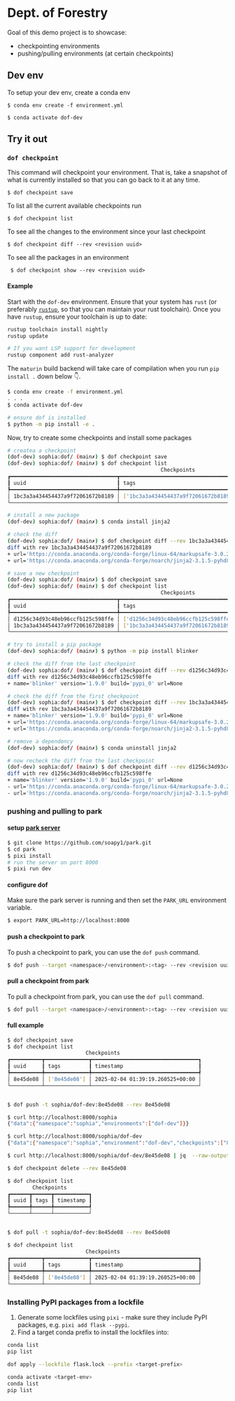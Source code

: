 # Dept. of Forestry

Goal of this demo project is to showcase:
* checkpointing environments
* pushing/pulling environments (at certain checkpoints)

## Dev env

To setup your dev env, create a conda env

```
$ conda env create -f environment.yml

$ conda activate dof-dev
```

## Try it out

### `dof checkpoint`
This command will checkpoint your environment. That is, take a snapshot of
what is currently installed so that you can go back to it at any time.

```
$ dof checkpoint save
```

To list all the current available checkpoints run

```
$ dof checkpoint list
```

To see all the changes to the environment since your last checkpoint

```
$ dof checkpoint diff --rev <revision uuid>
```

To see all the packages in an environment

```
 $ dof checkpoint show --rev <revision uuid>
 ```

#### Example

Start with the `dof-dev` environment. Ensure that your system has `rust` (or
preferably [`rustup`](https://rustup.rs/), so that you can maintain your rust
toolchain). Once you have `rustup`, ensure your toolchain is up to date:

```bash
rustup toolchain install nightly
rustup update

# If you want LSP support for development
rustup component add rust-analyzer
```

The `maturin` build backend will take care of compilation when you run `pip
install .` down below 👇.


```bash
$ conda env create -f environment.yml
. . .
$ conda activate dof-dev

# ensure dof is installed
$ python -m pip install -e .
```

Now, try to create some checkpoints and install some packages
```bash
# createa a checkpoint
(dof-dev) sophia:dof/ (main✗) $ dof checkpoint save
(dof-dev) sophia:dof/ (main✗) $ dof checkpoint list
                                                 Checkpoints
┏━━━━━━━━━━━━━━━━━━━━━━━━━━━━━━━━━━┳━━━━━━━━━━━━━━━━━━━━━━━━━━━━━━━━━━━━━━┳━━━━━━━━━━━━━━━━━━━━━━━━━━━━━━━━━━┓
┃ uuid                             ┃ tags                                 ┃ timestamp                        ┃
┡━━━━━━━━━━━━━━━━━━━━━━━━━━━━━━━━━━╇━━━━━━━━━━━━━━━━━━━━━━━━━━━━━━━━━━━━━━╇━━━━━━━━━━━━━━━━━━━━━━━━━━━━━━━━━━┩
│ 1bc3a3a434454437a9f72061672b8189 │ ['1bc3a3a434454437a9f72061672b8189'] │ 2025-01-25 00:00:07.707080+00:00 │
└──────────────────────────────────┴──────────────────────────────────────┴──────────────────────────────────┘

# install a new package
(dof-dev) sophia:dof/ (main✗) $ conda install jinja2

# check the diff
(dof-dev) sophia:dof/ (main✗) $ dof checkpoint diff --rev 1bc3a3a434454437a9f72061672b8189
diff with rev 1bc3a3a434454437a9f72061672b8189
+ url='https://conda.anaconda.org/conda-forge/linux-64/markupsafe-3.0.2-py312h178313f_1.conda'
+ url='https://conda.anaconda.org/conda-forge/noarch/jinja2-3.1.5-pyhd8ed1ab_0.conda'

# save a new checkpoint
(dof-dev) sophia:dof/ (main✗) $ dof checkpoint save
(dof-dev) sophia:dof/ (main✗) $ dof checkpoint list
                                                 Checkpoints
┏━━━━━━━━━━━━━━━━━━━━━━━━━━━━━━━━━━┳━━━━━━━━━━━━━━━━━━━━━━━━━━━━━━━━━━━━━━┳━━━━━━━━━━━━━━━━━━━━━━━━━━━━━━━━━━┓
┃ uuid                             ┃ tags                                 ┃ timestamp                        ┃
┡━━━━━━━━━━━━━━━━━━━━━━━━━━━━━━━━━━╇━━━━━━━━━━━━━━━━━━━━━━━━━━━━━━━━━━━━━━╇━━━━━━━━━━━━━━━━━━━━━━━━━━━━━━━━━━┩
│ d1256c34d93c48eb96ccfb125c598ffe │ ['d1256c34d93c48eb96ccfb125c598ffe'] │ 2025-01-25 00:02:44.065559+00:00 │
│ 1bc3a3a434454437a9f72061672b8189 │ ['1bc3a3a434454437a9f72061672b8189'] │ 2025-01-25 00:00:07.707080+00:00 │
└──────────────────────────────────┴──────────────────────────────────────┴──────────────────────────────────┘

# try to install a pip package
(dof-dev) sophia:dof/ (main✗) $ python -m pip install blinker

# check the diff from the last checkpoint
(dof-dev) sophia:dof/ (main✗) $ dof checkpoint diff --rev d1256c34d93c48eb96ccfb125c598ffe
diff with rev d1256c34d93c48eb96ccfb125c598ffe
+ name='blinker' version='1.9.0' build='pypi_0' url=None

# check the diff from the first checkpoint
(dof-dev) sophia:dof/ (main✗) $ dof checkpoint diff --rev 1bc3a3a434454437a9f72061672b8189
diff with rev 1bc3a3a434454437a9f72061672b8189
+ name='blinker' version='1.9.0' build='pypi_0' url=None
+ url='https://conda.anaconda.org/conda-forge/linux-64/markupsafe-3.0.2-py312h178313f_1.conda'
+ url='https://conda.anaconda.org/conda-forge/noarch/jinja2-3.1.5-pyhd8ed1ab_0.conda'

# remove a dependency
(dof-dev) sophia:dof/ (main✗) $ conda uninstall jinja2

# now recheck the diff from the last checkpoint
(dof-dev) sophia:dof/ (main✗) $ dof checkpoint diff --rev d1256c34d93c48eb96ccfb125c598ffe
diff with rev d1256c34d93c48eb96ccfb125c598ffe
+ name='blinker' version='1.9.0' build='pypi_0' url=None
- url='https://conda.anaconda.org/conda-forge/linux-64/markupsafe-3.0.2-py312h178313f_1.conda'
- url='https://conda.anaconda.org/conda-forge/noarch/jinja2-3.1.5-pyhd8ed1ab_0.conda'
```

### pushing and pulling to park

#### setup [park server](https://github.com/soapy1/park)

```bash
$ git clone https://github.com/soapy1/park.git
$ cd park
$ pixi install
# run the server on port 8000
$ pixi run dev
```

#### configure dof

Make sure the park server is running and then set the `PARK_URL` environment variable.

```bash
$ export PARK_URL=http://localhost:8000
```

#### push a checkpoint to park

To push a checkpoint to park, you can use the `dof push` command.

```bash
$ dof push --target <namespace>/<environment>:<tag> --rev <revision uuid>
```

#### pull a checkpoint from park

To pull a checkpoint from park, you can use the `dof pull` command.

```bash
$ dof pull --target <namespace>/<environment>:<tag> --rev <revision uuid>
```

#### full example

```bash
$ dof checkpoint save
$ dof checkpoint list
                         Checkpoints
┏━━━━━━━━━━┳━━━━━━━━━━━━━━┳━━━━━━━━━━━━━━━━━━━━━━━━━━━━━━━━━━┓
┃ uuid     ┃ tags         ┃ timestamp                        ┃
┡━━━━━━━━━━╇━━━━━━━━━━━━━━╇━━━━━━━━━━━━━━━━━━━━━━━━━━━━━━━━━━┩
│ 8e45de08 │ ['8e45de08'] │ 2025-02-04 01:39:19.260525+00:00 │
└──────────┴──────────────┴──────────────────────────────────┘


$ dof push -t sophia/dof-dev:8e45de08 --rev 8e45de08

$ curl http://localhost:8000/sophia
{"data":{"namespace":"sophia","environments":["dof-dev"]}}

$ curl http://localhost:8000/sophia/dof-dev
{"data":{"namespace":"sophia","environment":"dof-dev","checkpoints":["8e45de08"]}}

$ curl http://localhost:8000/sophia/dof-dev/8e45de08 | jq  --raw-output .data.checkpoint_data

$ dof checkpoint delete --rev 8e45de08

$ dof checkpoint list
        Checkpoints
┏━━━━━━┳━━━━━━┳━━━━━━━━━━━┓
┃ uuid ┃ tags ┃ timestamp ┃
┡━━━━━━╇━━━━━━╇━━━━━━━━━━━┩
└──────┴──────┴───────────┘


$ dof pull -t sophia/dof-dev:8e45de08 --rev 8e45de08

$ dof checkpoint list
                         Checkpoints
┏━━━━━━━━━━┳━━━━━━━━━━━━━━┳━━━━━━━━━━━━━━━━━━━━━━━━━━━━━━━━━━┓
┃ uuid     ┃ tags         ┃ timestamp                        ┃
┡━━━━━━━━━━╇━━━━━━━━━━━━━━╇━━━━━━━━━━━━━━━━━━━━━━━━━━━━━━━━━━┩
│ 8e45de08 │ ['8e45de08'] │ 2025-02-04 01:39:19.260525+00:00 │
└──────────┴──────────────┴──────────────────────────────────┘
```

### Installing PyPI packages from a lockfile

1. Generate some lockfiles using `pixi` - make sure they include PyPI packages,
e.g. `pixi add flask --pypi`.
2. Find a target conda prefix to install the lockfiles into:

```bash
conda list
pip list

dof apply --lockfile flask.lock --prefix <target-prefix>

conda activate <target-env>
conda list
pip list
```
